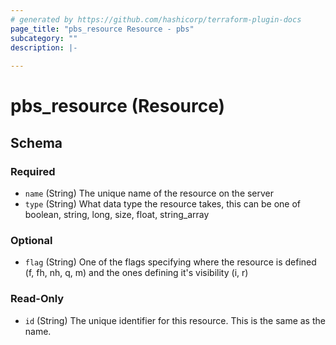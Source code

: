 ```yaml
---
# generated by https://github.com/hashicorp/terraform-plugin-docs
page_title: "pbs_resource Resource - pbs"
subcategory: ""
description: |-
  
---
```


# pbs_resource (Resource)





<!-- schema generated by tfplugindocs -->
## Schema

### Required

- `name` (String) The unique name of the resource on the server
- `type` (String) What data type the resource takes, this can be one of boolean, string, long, size, float, string_array

### Optional

- `flag` (String) One of the flags specifying where the resource is defined (f, fh, nh, q, m) and the ones defining it's visibility (i, r)

### Read-Only

- `id` (String) The unique identifier for this resource. This is the same as the name.
